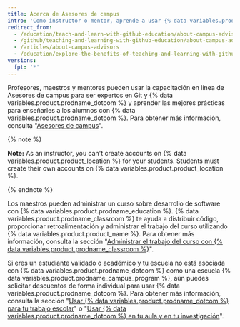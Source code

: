 ```yaml
---
title: Acerca de Asesores de campus
intro: 'Como instructor o mentor, aprende a usar {% data variables.product.prodname_dotcom %} en tu escuela con el soporte técnico y la capacitación de Asesores de campus.'
redirect_from:
  - /education/teach-and-learn-with-github-education/about-campus-advisors
  - /github/teaching-and-learning-with-github-education/about-campus-advisors
  - /articles/about-campus-advisors
  - /education/explore-the-benefits-of-teaching-and-learning-with-github-education/about-campus-advisors
versions:
  fpt: '*'
---
```


Profesores, maestros y mentores pueden usar la capacitación en línea de Asesores de campus para ser expertos en Git y {% data variables.product.prodname_dotcom %} y aprender las mejores prácticas para enseñarles a los alumnos con {% data variables.product.prodname_dotcom %}.  Para obtener más información, consulta "[Asesores de campus](https://education.github.com/teachers/advisors)".

{% note %}

**Note:** As an instructor, you can't create accounts on {% data variables.product.product_location %} for your students. Students must create their own accounts on {% data variables.product.product_location %}.

{% endnote %}

Los maestros pueden administrar un curso sobre desarrollo de software con {% data variables.product.prodname_education %}. {% data variables.product.prodname_classroom %} te ayuda a distribuir código, proporcionar retroalimentación y administrar el trabajo del curso utilizando {% data variables.product.product_name %}. Para obtener más información, consulta la sección "[Administrar el trabajo del curso con {% data variables.product.prodname_classroom %}](/education/manage-coursework-with-github-classroom)".

Si eres un estudiante validado o académico y tu escuela no está asociada con {% data variables.product.prodname_dotcom %} como una escuela {% data variables.product.prodname_campus_program %}, aún puedes solicitar descuentos de forma individual para usar {% data variables.product.prodname_dotcom %}. Para obtener más información, consulta la sección "[Usar {% data variables.product.prodname_dotcom %} para tu trabajo escolar](/education/teach-and-learn-with-github-education/use-github-for-your-schoolwork)" o "[Usar {% data variables.product.prodname_dotcom %} en tu aula y en tu investigación](/education/teach-and-learn-with-github-education/use-github-in-your-classroom-and-research/)".
